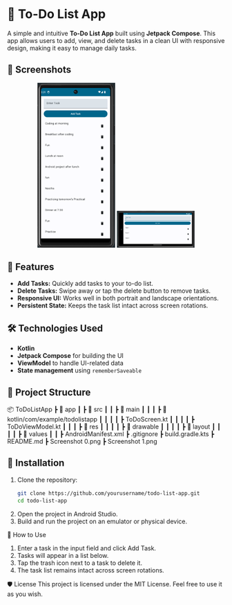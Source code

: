 # 📝 To-Do List App
A simple and intuitive **To-Do List App** built using **Jetpack Compose**. This app allows users to add, view, and delete tasks in a clean UI with responsive design, making it easy to manage daily tasks.

## 📸 Screenshots
<div align="center">
  <img src="./Screenshot 1.png" alt="Portrait Mode" width="180"/>
  <img src="./Screenshot 0.png" alt="Landscape Mode" width="180"/>
</div>

## 🚀 Features
- **Add Tasks:** Quickly add tasks to your to-do list.
- **Delete Tasks:** Swipe away or tap the delete button to remove tasks.
- **Responsive UI:** Works well in both portrait and landscape orientations.
- **Persistent State:** Keeps the task list intact across screen rotations.

## 🛠️ Technologies Used
- **Kotlin**
- **Jetpack Compose** for building the UI
- **ViewModel** to handle UI-related data
- **State management** using `rememberSaveable`

## 📂 Project Structure
📦 ToDoListApp ┣ 📂 app ┃ ┣ 📂 src ┃ ┃ ┣ 📂 main ┃ ┃ ┃ ┣ 📂 kotlin/com/example/todolistapp ┃ ┃ ┃ ┃ ┣ ToDoScreen.kt ┃ ┃ ┃ ┃ ┣ ToDoViewModel.kt ┃ ┃ ┃ ┣ 📂 res ┃ ┃ ┃ ┃ ┣ 📂 drawable ┃ ┃ ┃ ┃ ┣ 📂 layout ┃ ┃ ┃ ┃ ┣ 📂 values ┃ ┃ ┣ AndroidManifest.xml ┣ .gitignore ┣ build.gradle.kts ┣ README.md ┣ Screenshot 0.png ┣ Screenshot 1.png

## 🔧 Installation
1. Clone the repository:
   ```bash
   git clone https://github.com/yourusername/todo-list-app.git
   cd todo-list-app
2. Open the project in Android Studio.
3. Build and run the project on an emulator or physical device.

📱 How to Use
1. Enter a task in the input field and click Add Task.
2. Tasks will appear in a list below.
3. Tap the trash icon next to a task to delete it.
4. The task list remains intact across screen rotations.

🛡️ License
This project is licensed under the MIT License. Feel free to use it as you wish.